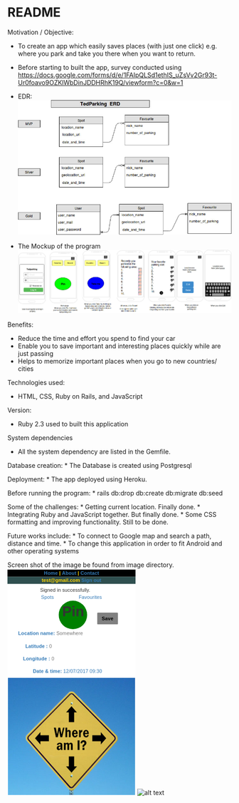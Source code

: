 # README
Motivation / Objective:

* To create an app which easily saves places (with just one click) e.g. where you park and take you there when you want to return.
* Before starting to built the app, survey conducted using https://docs.google.com/forms/d/e/1FAIpQLSd1ethIS_uZsVv2Gr93t-Ur0foavo9OZKlWbDinJDDHRhK19Q/viewform?c=0&w=1   

* EDR:
![alt text](screen_shots/ERD.jpg)

* The Mockup of the program
![alt text](screen_shots/mockup.jpg)

Benefits:
  * Reduce the time and effort you spend to find your car
  * Enable you to save important and interesting places quickly while are just passing
  * Helps to memorize important places when you go to new countries/ cities

Technologies used:
  * HTML, CSS, Ruby on Rails, and JavaScript

Version:
  * Ruby 2.3 used to built this application

System dependencies
  * All the system dependency are listed in the Gemfile.

  Database creation:
    * The Database is created using Postgresql

  Deployment:
    * The app deployed using Heroku.  

  Before running the program:
    * rails db:drop db:create db:migrate db:seed

  Some of the challenges:
    * Getting current location. Finally done.
    * Integrating Ruby and JavaScript together. But finally done.
    * Some CSS formatting and improving functionality. Still to be done.

  Future works include:
    * To connect to Google map and search a path, distance and time.
    * To change this application in order to fit Android and other operating systems

  Screen shot of the image be found from image directory.
  ![alt text](screen_shots/tedpark3.png)  ![alt text](screen_shots/Screenshot-7.png)
